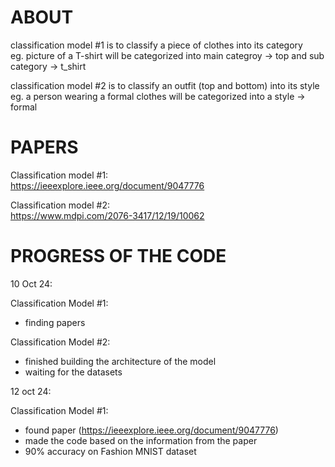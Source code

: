 # ABOUT

classification model #1 is to classify a piece of clothes into its category  
eg. picture of a T-shirt will be categorized into main categroy -> top and sub category -> t_shirt

classification model #2 is to classify an outfit (top and bottom) into its style  
eg. a person wearing a formal clothes will be categorized into a style -> formal

# PAPERS

Classification model #1:  
https://ieeexplore.ieee.org/document/9047776

Classification model #2:  
https://www.mdpi.com/2076-3417/12/19/10062

# PROGRESS OF THE CODE

10 Oct 24:

Classification Model #1:
- finding papers

Classification Model #2:
- finished building the architecture of the model
- waiting for the datasets

12 oct 24:

Classification Model #1:
- found paper (https://ieeexplore.ieee.org/document/9047776)
- made the code based on the information from the paper
- 90% accuracy on Fashion MNIST dataset
